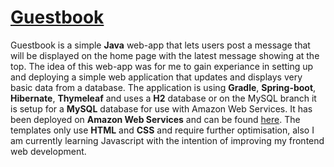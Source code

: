 <a href="http://guestbook-env.eu-west-2.elasticbeanstalk.com/" target="_blank"><h1>Guestbook</h1></a>
<p>Guestbook is a simple <b>Java</b> web-app that lets users post a message that will be displayed on the home page with the latest message showing at the top.
The idea of this web-app was for me to gain experiance in setting up and deploying a simple web application that updates and displays very basic data from a database.
The application is using <b>Gradle</b>, <b>Spring-boot</b>, <b>Hibernate</b>, <b>Thymeleaf</b> and uses a <b>H2</b> database or on the MySQL branch it is setup for a <b>MySQL</b> database for use with Amazon Web Services. It has been deployed on <b>Amazon Web Services</b> and can be found <a href="http://guestbook-env.eu-west-2.elasticbeanstalk.com/" target="_blank">here</a>. The templates only use <b>HTML</b> and <b>CSS</b> 
and require further optimisation, also I am currently learning Javascript with the intention of improving my frontend web development.</p>

